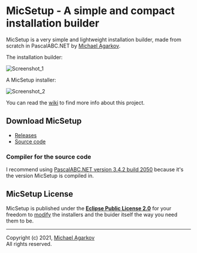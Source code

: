 # MicSetup - A simple and compact installation builder

MicSetup is a very simple and lightweight installation builder, made from scratch in PascalABC.NET by [Michael Agarkov](https://github.com/MichaelAgarkov).

The installation builder:

![Screenshot_1](https://user-images.githubusercontent.com/81249219/120381561-4430f000-c32b-11eb-8168-fdcda57f6fa4.png)

A MicSetup installer:

![Screenshot_2](https://user-images.githubusercontent.com/81249219/126207884-c3316555-4ff9-4034-957e-0a7defaffd39.png)

You can read the [wiki](https://github.com/MichaelAgarkov/MicSetup/wiki) to find more info about this project.

## Download MicSetup

- [Releases](https://github.com/MichaelAgarkov/MicSetup/releases)
- [Source code](https://github.com/MichaelAgarkov/MicSetup)

### Compiler for the source code
I recommend using [PascalABC.NET version 3.4.2 build 2050](https://archive.org/download/pascalabc.net/PascalABCNETWithDotNetSetup.exe) because it's the version MicSetup is compiled in.

## MicSetup License
MicSetup is published under the [**Eclipse Public License 2.0**](https://github.com/MichaelAgarkov/MicSetup/blob/main/License.txt) for your freedom to [modify](https://github.com/MichaelAgarkov/MicSetup/wiki/Modifying) the installers and the buider itself the way you need them to be.

---
Copyright (c) 2021, [Michael Agarkov](https://github.com/MichaelAgarkov)
<br>
All rights reserved.
